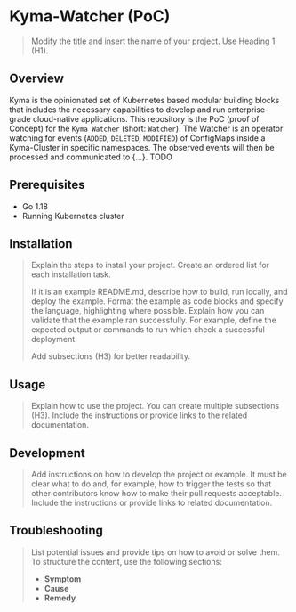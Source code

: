 
# Kyma-Watcher (PoC)

> Modify the title and insert the name of your project. Use Heading 1 (H1).

## Overview

Kyma is the opinionated set of Kubernetes based modular building blocks that includes the necessary capabilities to develop and run enterprise-grade cloud-native applications. This repository is the PoC (proof of Concept) for the `Kyma Watcher` (short: `Watcher`). The Watcher is an operator watching for events (`ADDED`, `DELETED`, `MODIFIED`) of ConfigMaps inside a Kyma-Cluster in specific namespaces. The observed events will then be processed and communicated to {...}.
TODO

## Prerequisites

- Go 1.18
- Running Kubernetes cluster

## Installation

> Explain the steps to install your project. Create an ordered list for each installation task.
>
> If it is an example README.md, describe how to build, run locally, and deploy the example. Format the example as code blocks and specify the language, highlighting where possible. Explain how you can validate that the example ran successfully. For example, define the expected output or commands to run which check a successful deployment.
>
> Add subsections (H3) for better readability.

## Usage

> Explain how to use the project. You can create multiple subsections (H3). Include the instructions or provide links to the related documentation.

## Development

> Add instructions on how to develop the project or example. It must be clear what to do and, for example, how to trigger the tests so that other contributors know how to make their pull requests acceptable. Include the instructions or provide links to related documentation.

## Troubleshooting

> List potential issues and provide tips on how to avoid or solve them. To structure the content, use the following sections:
>
> - **Symptom**
> - **Cause**
> - **Remedy**
